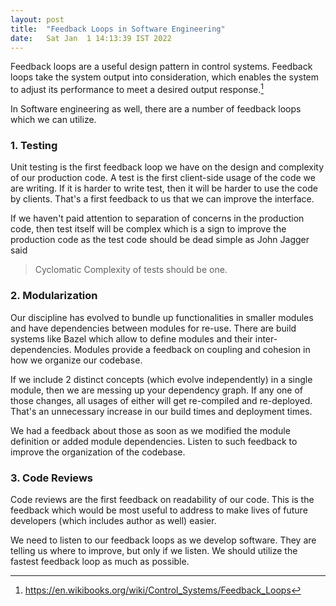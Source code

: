 ```yaml
---
layout: post
title:  "Feedback Loops in Software Engineering"
date:   Sat Jan  1 14:13:39 IST 2022
---
```


Feedback loops are a useful design pattern in control systems.
Feedback loops take the system output into consideration, which enables the system to adjust its performance to meet a desired output response.[^1]

In Software engineering as well, there are a number of feedback loops which we can utilize.

### 1. Testing
Unit testing is the first feedback loop we have on the design and complexity of our production code.
A test is the first client-side usage of the code we are writing.
If it is harder to write test, then it will be harder to use the code by clients.
That's a first feedback to us that we can improve the interface.

If we haven't paid attention to separation of concerns in the production code,
then test itself will be complex which is a sign to improve the production code as the test code should be dead simple
as John Jagger said
> Cyclomatic Complexity of tests should be one.

### 2. Modularization
Our discipline has evolved to bundle up functionalities in smaller modules
and have dependencies between modules for re-use.
There are build systems like Bazel which allow to define modules and their inter-dependencies.
Modules provide a feedback on coupling and cohesion in how we organize our codebase.

If we include 2 distinct concepts (which evolve independently) in a single module,
then we are messing up your dependency graph.
If any one of those changes, all usages of either will get re-compiled and re-deployed.
That's an unnecessary increase in our build times and deployment times.

We had a feedback about those as soon as we modified the module definition or added
module dependencies. Listen to such feedback to improve the organization of the codebase.

### 3. Code Reviews
Code reviews are the first feedback on readability of our code. This is the feedback
which would be most useful to address to make lives of future developers (which includes author as well)
easier.


We need to listen to our feedback loops as we develop software.
They are telling us where to improve, but only if we listen.
We should utilize the fastest feedback loop as much as possible.

[^1]: https://en.wikibooks.org/wiki/Control_Systems/Feedback_Loops
